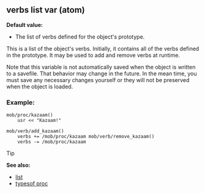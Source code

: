 ## verbs list var (atom)

**Default value:**
+   The list of verbs defined for the object's prototype.

This is a list of the object\'s verbs. Initially, it contains
all of the verbs defined in the prototype. It may be used to add and
remove verbs at runtime. 

Note that this variable is not
automatically saved when the object is written to a savefile. That
behavior may change in the future. In the mean time, you must save any
necessary changes yourself or they will not be preserved when the object
is loaded.

### Example:

``` dm
mob/proc/kazaam()
	usr << "Kazaam!"

mob/verb/add_kazaam()
	verbs += /mob/proc/kazaam mob/verb/remove_kazaam()
	verbs -= /mob/proc/kazaam 
```

> [!TIP] 
> **See also:**
> +   [list](/ref/list.md) 
> +   [typesof proc](/ref/proc/typesof.md) <!-- -->